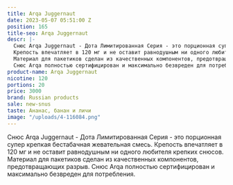 ```yaml
---
title: Arqa Juggernaut
date: 2023-05-07 05:51:00 Z
position: 165
title-seo: Arqa Juggernaut
descr: |-
  Снюс Arqa Juggernaut - Дота Лимитированная Серия - это порционная супер крепкая бестабачная жевательная смесь.
  Крепость впечатляет в 120 мг и не оставит равнодушным ни одного любителя крепких снюсов.
  Материал для пакетиков сделан из качественных компонентов, предотвращающих разрыв.
  Снюс Arqa полностью сертифицирован и максимально безвреден для потребления.
product-name: Arqa Juggernaut
nicotine: 120
portions: 20
price: 3000
brand: Russian products
sale: new-snus
taste: Ананас, банан и личи
image: "/uploads/4-116084.png"
---
```


Снюс Arqa Juggernaut - Дота Лимитированная Серия - это порционная супер крепкая бестабачная жевательная смесь.
Крепость впечатляет в 120 мг и не оставит равнодушным ни одного любителя крепких снюсов.
Материал для пакетиков сделан из качественных компонентов, предотвращающих разрыв.
Снюс Arqa полностью сертифицирован и максимально безвреден для потребления.
